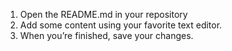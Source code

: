 1. Open the README.md in your repository
2. Add some content using your favorite text editor.
3. When you’re finished, save your changes.